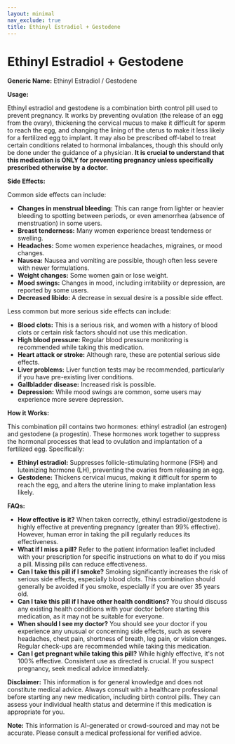 ```yaml
---
layout: minimal
nav_exclude: true
title: Ethinyl Estradiol + Gestodene
---
```


# Ethinyl Estradiol + Gestodene

**Generic Name:** Ethinyl Estradiol / Gestodene

**Usage:**

Ethinyl estradiol and gestodene is a combination birth control pill used to prevent pregnancy.  It works by preventing ovulation (the release of an egg from the ovary), thickening the cervical mucus to make it difficult for sperm to reach the egg, and changing the lining of the uterus to make it less likely for a fertilized egg to implant.  It may also be prescribed off-label to treat certain conditions related to hormonal imbalances, though this should only be done under the guidance of a physician.  **It is crucial to understand that this medication is ONLY for preventing pregnancy unless specifically prescribed otherwise by a doctor.**


**Side Effects:**

Common side effects can include:

* **Changes in menstrual bleeding:**  This can range from lighter or heavier bleeding to spotting between periods, or even amenorrhea (absence of menstruation) in some users.
* **Breast tenderness:**  Many women experience breast tenderness or swelling.
* **Headaches:**  Some women experience headaches, migraines, or mood changes.
* **Nausea:**  Nausea and vomiting are possible, though often less severe with newer formulations.
* **Weight changes:**  Some women gain or lose weight.
* **Mood swings:**  Changes in mood, including irritability or depression, are reported by some users.
* **Decreased libido:**  A decrease in sexual desire is a possible side effect.

Less common but more serious side effects can include:

* **Blood clots:** This is a serious risk, and women with a history of blood clots or certain risk factors should not use this medication.
* **High blood pressure:** Regular blood pressure monitoring is recommended while taking this medication.
* **Heart attack or stroke:** Although rare, these are potential serious side effects.
* **Liver problems:**  Liver function tests may be recommended, particularly if you have pre-existing liver conditions.
* **Gallbladder disease:**  Increased risk is possible.
* **Depression:**  While mood swings are common, some users may experience more severe depression.


**How it Works:**

This combination pill contains two hormones: ethinyl estradiol (an estrogen) and gestodene (a progestin).  These hormones work together to suppress the hormonal processes that lead to ovulation and implantation of a fertilized egg.  Specifically:

* **Ethinyl estradiol:** Suppresses follicle-stimulating hormone (FSH) and luteinizing hormone (LH), preventing the ovaries from releasing an egg.
* **Gestodene:** Thickens cervical mucus, making it difficult for sperm to reach the egg, and alters the uterine lining to make implantation less likely.


**FAQs:**

* **How effective is it?** When taken correctly, ethinyl estradiol/gestodene is highly effective at preventing pregnancy (greater than 99% effective). However, human error in taking the pill regularly reduces its effectiveness.
* **What if I miss a pill?**  Refer to the patient information leaflet included with your prescription for specific instructions on what to do if you miss a pill.  Missing pills can reduce effectiveness.
* **Can I take this pill if I smoke?** Smoking significantly increases the risk of serious side effects, especially blood clots.  This combination should generally be avoided if you smoke, especially if you are over 35 years old.
* **Can I take this pill if I have other health conditions?** You should discuss any existing health conditions with your doctor before starting this medication, as it may not be suitable for everyone.
* **When should I see my doctor?** You should see your doctor if you experience any unusual or concerning side effects, such as severe headaches, chest pain, shortness of breath, leg pain, or vision changes.  Regular check-ups are recommended while taking this medication.
* **Can I get pregnant while taking this pill?**  While highly effective, it's not 100% effective.  Consistent use as directed is crucial.  If you suspect pregnancy, seek medical advice immediately.


**Disclaimer:** This information is for general knowledge and does not constitute medical advice.  Always consult with a healthcare professional before starting any new medication, including birth control pills. They can assess your individual health status and determine if this medication is appropriate for you.


**Note:** This information is AI-generated or crowd-sourced and may not be accurate. Please consult a medical professional for verified advice.